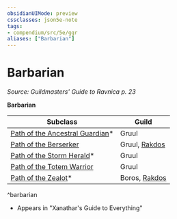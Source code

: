 ```yaml
---
obsidianUIMode: preview
cssclasses: json5e-note
tags:
- compendium/src/5e/ggr
aliases: ["Barbarian"]
---
```

# Barbarian
*Source: Guildmasters' Guide to Ravnica p. 23* 

**Barbarian**

| Subclass | Guild |
|----------|-------|
| [Path of the Ancestral Guardian](Mechanics/classes/barbarian-path-of-the-ancestral-guardian-xge.md)* | Gruul |
| [Path of the Berserker](Mechanics/classes/barbarian-path-of-the-berserker.md) | Gruul, [Rakdos](Mechanics/bestiary/npc/rakdos-ggr.md) |
| [Path of the Storm Herald](Mechanics/classes/barbarian-path-of-the-storm-herald-xge.md)* | Gruul |
| [Path of the Totem Warrior](Mechanics/classes/barbarian-path-of-the-totem-warrior.md) | Gruul |
| [Path of the Zealot](Mechanics/classes/barbarian-path-of-the-zealot-xge.md)* | Boros, [Rakdos](Mechanics/bestiary/npc/rakdos-ggr.md) |
^barbarian

* Appears in "Xanathar's Guide to Everything"